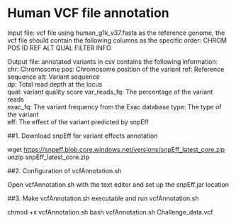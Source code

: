 # Human VCF file annotation

Input file: vcf file using human_g1k_v37.fasta as the reference genome, the vcf file should contain the following columns as the specific order: CHROM POS ID REF ALT QUAL FILTER INFO

Output file: annotated variants in csv contains the following information:
chr: Chromosome 
pos: Chromosome position of the variant 
ref: Reference sequence
alt: Variant sequence	
dp: Total read depth at the locus	
qual: variant quality score	
var_reads_fq: The percentage of the variant reads	
exac_fq: The variant frequency from the Exac database
type: The type of the variant	
eff: The effect of the variant predicted by snpEff

##1. Download snpEff for variant effects annotation

wget https://snpeff.blob.core.windows.net/versions/snpEff_latest_core.zip
unzip snpEff_latest_core.zip

##2. Configuration of vcfAnnotation.sh

Open vcfAnnotation.sh with the text editor and set up the snpEff.jar location

##3. Make vcfAnnotation.sh executable and run vcfAnnotation.sh

chmod +x vcfAnnotation.sh
bash vcfAnnotation.sh Challenge_data.vcf
